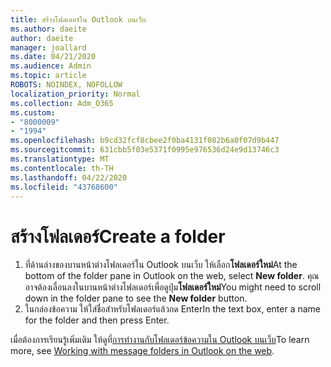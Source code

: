 ```yaml
---
title: สร้างโฟลเดอร์ใน Outlook บนเว็บ
ms.author: daeite
author: daeite
manager: joallard
ms.date: 04/21/2020
ms.audience: Admin
ms.topic: article
ROBOTS: NOINDEX, NOFOLLOW
localization_priority: Normal
ms.collection: Adm_O365
ms.custom:
- "8000009"
- "1994"
ms.openlocfilehash: b9cd32fcf8cbee2f0ba4131f082b6a0f07d9b447
ms.sourcegitcommit: 631cbb5f03e5371f0995e976536d24e9d13746c3
ms.translationtype: MT
ms.contentlocale: th-TH
ms.lasthandoff: 04/22/2020
ms.locfileid: "43768600"
---
```

# <a name="create-a-folder"></a><span data-ttu-id="7d9b1-102">สร้างโฟลเดอร์</span><span class="sxs-lookup"><span data-stu-id="7d9b1-102">Create a folder</span></span>

1. <span data-ttu-id="7d9b1-103">ที่ด้านล่างของบานหน้าต่างโฟลเดอร์ใน Outlook บนเว็บ ให้เลือก**โฟลเดอร์ใหม่**</span><span class="sxs-lookup"><span data-stu-id="7d9b1-103">At the bottom of the folder pane in Outlook on the web, select **New folder**.</span></span> <span data-ttu-id="7d9b1-104">คุณอาจต้องเลื่อนลงในบานหน้าต่างโฟลเดอร์เพื่อดูปุ่ม**โฟลเดอร์ใหม่**</span><span class="sxs-lookup"><span data-stu-id="7d9b1-104">You might need to scroll down in the folder pane to see the **New folder** button.</span></span>
1. <span data-ttu-id="7d9b1-105">ในกล่องข้อความ ให้ใส่ชื่อสําหรับโฟลเดอร์แล้วกด Enter</span><span class="sxs-lookup"><span data-stu-id="7d9b1-105">In the text box, enter a name for the folder and then press Enter.</span></span>

<span data-ttu-id="7d9b1-106">เมื่อต้องการเรียนรู้เพิ่มเติม ให้ดูที่[การทํางานกับโฟลเดอร์ข้อความใน Outlook บนเว็บ](https://support.office.com/article/ae0f10d6-54e7-4f29-acd3-78cdc3fdcb9f)</span><span class="sxs-lookup"><span data-stu-id="7d9b1-106">To learn more, see [Working with message folders in Outlook on the web](https://support.office.com/article/ae0f10d6-54e7-4f29-acd3-78cdc3fdcb9f).</span></span>
